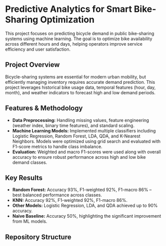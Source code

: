 # Predictive Analytics for Smart Bike-Sharing Optimization

This project focuses on predicting bicycle demand in public bike-sharing systems using machine learning. The goal is to optimize bike availability across different hours and days, helping operators improve service efficiency and user satisfaction.

## Project Overview

Bicycle-sharing systems are essential for modern urban mobility, but efficiently managing inventory requires accurate demand prediction. This project leverages historical bike usage data, temporal features (hour, day, month), and weather indicators to forecast high and low demand periods.

## Features & Methodology

- **Data Preprocessing:** Handling missing values, feature engineering (weather index, binary time features), and standard scaling.
- **Machine Learning Models:** Implemented multiple classifiers including Logistic Regression, Random Forest, LDA, QDA, and K-Nearest Neighbors. Models were optimized using grid search and evaluated with F1-score metrics to handle class imbalance.
- **Evaluation:** Weighted and macro F1-scores were used along with overall accuracy to ensure robust performance across high and low bike demand classes.

## Key Results

- **Random Forest:** Accuracy 93%, F1-weighted 92%, F1-macro 86% – best balanced performance across classes.  
- **KNN:** Accuracy 92%, F1-weighted 92%, F1-macro 86%.  
- **Other Models:** Logistic Regression, LDA, and QDA achieved up to 90% accuracy.  
- **Naive Baseline:** Accuracy 50%, highlighting the significant improvement from ML models.

## Repository Structure


